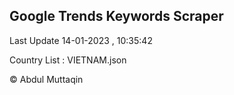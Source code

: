 

## Google Trends Keywords Scraper 
 
Last Update 14-01-2023 , 10:35:42

Country List :
VIETNAM.json



© Abdul Muttaqin 

